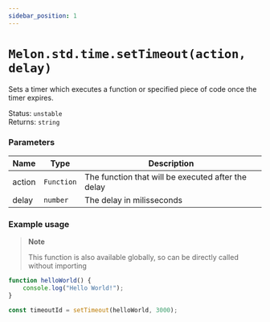 ```yaml
---
sidebar_position: 1
---
```


# `Melon.std.time.setTimeout(action, delay)`

Sets a timer which executes a function or specified piece of code once the timer expires.

Status: `unstable` <br />
Returns: `string`

### Parameters

| Name | Type | Description |
| ---- | ---- | ----------- |
| action | `Function` | The function that will be executed after the delay |
| delay | `number` | The delay in milisseconds |

### Example usage

> **Note**
>
> This function is also available globally, so can be directly called without importing

```ts
function helloWorld() {
    console.log("Hello World!");
}

const timeoutId = setTimeout(helloWorld, 3000);
```